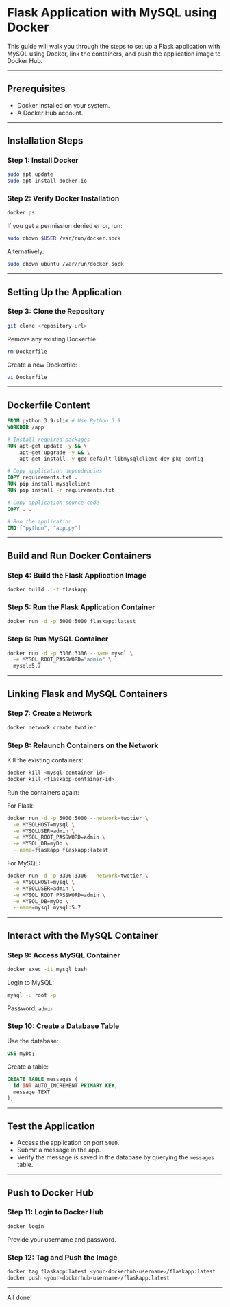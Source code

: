 # Flask Application with MySQL using Docker

This guide will walk you through the steps to set up a Flask application with MySQL using Docker, link the containers, and push the application image to Docker Hub.

---

## Prerequisites

- Docker installed on your system.
- A Docker Hub account.

---

## Installation Steps

### Step 1: Install Docker

```bash
sudo apt update
sudo apt install docker.io
```

### Step 2: Verify Docker Installation

```bash
docker ps
```

If you get a permission denied error, run:

```bash
sudo chown $USER /var/run/docker.sock
```

Alternatively:

```bash
sudo chown ubuntu /var/run/docker.sock
```

---

## Setting Up the Application

### Step 3: Clone the Repository

```bash
git clone <repository-url>
```

Remove any existing Dockerfile:

```bash
rm Dockerfile
```

Create a new Dockerfile:

```bash
vi Dockerfile
```

---

## Dockerfile Content

```dockerfile
FROM python:3.9-slim # Use Python 3.9
WORKDIR /app

# Install required packages
RUN apt-get update -y && \
    apt-get upgrade -y && \
    apt-get install -y gcc default-libmysqlclient-dev pkg-config

# Copy application dependencies
COPY requirements.txt .
RUN pip install mysqlclient
RUN pip install -r requirements.txt

# Copy application source code
COPY . .

# Run the application
CMD ["python", "app.py"]
```

---

## Build and Run Docker Containers

### Step 4: Build the Flask Application Image

```bash
docker build . -t flaskapp
```

### Step 5: Run the Flask Application Container

```bash
docker run -d -p 5000:5000 flaskapp:latest
```

### Step 6: Run MySQL Container

```bash
docker run -d -p 3306:3306 --name mysql \
  -e MYSQL_ROOT_PASSWORD="admin" \
  mysql:5.7
```

---

## Linking Flask and MySQL Containers

### Step 7: Create a Network

```bash
docker network create twotier
```

### Step 8: Relaunch Containers on the Network

Kill the existing containers:

```bash
docker kill <mysql-container-id>
docker kill <flaskapp-container-id>
```

Run the containers again:

For Flask:

```bash
docker run -d -p 5000:5000 --network=twotier \
  -e MYSQLHOST=mysql \
  -e MYSQLUSER=admin \
  -e MYSQL_ROOT_PASSWORD=admin \
  -e MYSQL_DB=myDb \
  --name=flaskapp flaskapp:latest
```

For MySQL:

```bash
docker run -d -p 3306:3306 --network=twotier \
  -e MYSQLHOST=mysql \
  -e MYSQLUSER=admin \
  -e MYSQL_ROOT_PASSWORD=admin \
  -e MYSQL_DB=myDb \
  --name=mysql mysql:5.7
```

---

## Interact with the MySQL Container

### Step 9: Access MySQL Container

```bash
docker exec -it mysql bash
```

Login to MySQL:

```bash
mysql -u root -p
```

Password: `admin`

### Step 10: Create a Database Table

Use the database:

```sql
USE myDb;
```

Create a table:

```sql
CREATE TABLE messages (
  id INT AUTO_INCREMENT PRIMARY KEY,
  message TEXT
);
```

---

## Test the Application

- Access the application on port `5000`.
- Submit a message in the app.
- Verify the message is saved in the database by querying the `messages` table.

---

## Push to Docker Hub

### Step 11: Login to Docker Hub

```bash
docker login
```

Provide your username and password.

### Step 12: Tag and Push the Image

```bash
docker tag flaskapp:latest <your-dockerhub-username>/flaskapp:latest
docker push <your-dockerhub-username>/flaskapp:latest
```

---

All done!

